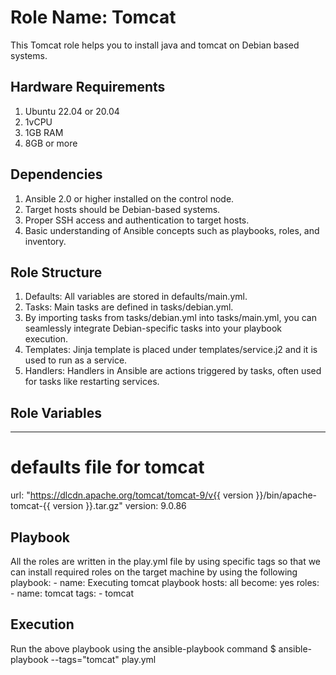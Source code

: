 Role Name: Tomcat
=========

This Tomcat role helps you to install java and tomcat on Debian based systems.

Hardware Requirements
---------------------
1. Ubuntu 22.04 or 20.04
2. 1vCPU
3. 1GB RAM
4. 8GB or more

Dependencies
------------
1.  Ansible 2.0 or higher installed on the control node. 
2.  Target hosts should be Debian-based systems. 
3.  Proper SSH access and authentication to target hosts. 
4.  Basic understanding of Ansible concepts such as playbooks, roles, and inventory.

Role Structure
--------------
1.  Defaults: All variables are stored in defaults/main.yml.                                                   
2.  Tasks: Main tasks are defined in tasks/debian.yml.   
3.  By importing tasks from tasks/debian.yml into tasks/main.yml, you can seamlessly integrate Debian-specific tasks into your playbook execution.
4.  Templates: Jinja template is placed under templates/service.j2 and it is used to run as a service.
5.  Handlers:  Handlers in Ansible are actions triggered by tasks, often used for tasks like restarting services. 

Role Variables
--------------

---
# defaults file for tomcat
url: "https://dlcdn.apache.org/tomcat/tomcat-9/v{{ version }}/bin/apache-tomcat-{{ version }}.tar.gz"
version: 9.0.86

Playbook
--------

All the roles are written in the play.yml file by using specific tags so that we can install required roles on the target machine by using the following playbook:
    - name: Executing tomcat playbook
      hosts: all
      become: yes
  	roles:
  	- name: tomcat
    	  tags:
     	  - tomcat




Execution
---------

Run the above playbook using the ansible-playbook command 
$ ansible-playbook --tags="tomcat" play.yml








